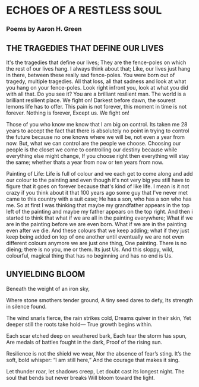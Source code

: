 # ECHOES OF A RESTLESS SOUL
### Poems by Aaron H. Green
## THE TRAGEDIES THAT DEFINE OUR LIVES 
It's the tragedies that define our lives; They are the fence-poles on which the rest of our lives hang. I always think about that; Like, our lives just hang in there, between these really sad fence-poles. You were born out of tragedy, multiple tragedies. All that loss, all that sadness and look at what you hang on your fence-poles. Look right infront you, look at what you did with all that. Do you see it? You are a brilliant resilient man. The world is a brilliant resilient place. We fight on!
Darkest before dawn, the sourest lemons life has to offer. This pain is not forever, this moment in time is not forever. Nothing is forever, Except us. We fight on!

Those of you who know me know that I am big on control. Its taken me 28 years to accept the fact that there is absolutely no point in trying to control the future because no one knows where we will be, not even a year from now. But, what we can control are the people we choose. Choosing our people is the closet we come to controlling our destiny because while everything else might change, If you choose right then everything will stay the same; whether thats a year from now or ten years from now. 

Painting of Life: Life is full of colour and we each get to come along and add our colour to the painting and even though it's not very big you still have to figure that it goes on forever because that's kind of like life. I mean is it not crazy if you think about it that 100 years ago some guy that I've never met came to this country with a suit case; He has a son, who has a son who has me. So at first I was thinking that maybe my grandfather appears in the top left of the painting and maybe my father appears on the top right. And then i started to think that what if we are all in the painting everywhere; What if we are in the painting before we are even born. What if we are in the painting even after we die. And these colours that we keep adding; what if they just keep being added on top of one another until eventually we are not even different colours anymore we are just one thing, One painting. There is no dieing; there is no you, me or them. Its just Us. And this sloppy, wild, colourful, magical thing that has no beginning and has no end is Us. 

## UNYIELDING BLOOM
Beneath the weight of an iron sky,

Where stone smothers tender ground,
A tiny seed dares to defy,
Its strength in silence found.

The wind snarls fierce, the rain strikes cold,
Dreams quiver in their skin,
Yet deeper still the roots take hold—
True growth begins within.

Each scar etched deep on weathered bark,
Each tear the storm has spun,
Are medals of battles fought in the dark,
Proof of the rising sun.

Resilience is not the shield we wear,
Nor the absence of fear’s sting.
It’s the soft, bold whisper: “I am still here,”
And the courage that makes it sing.

Let thunder roar, let shadows creep,
Let doubt cast its longest night.
The soul that bends but never breaks
Will bloom toward the light.

